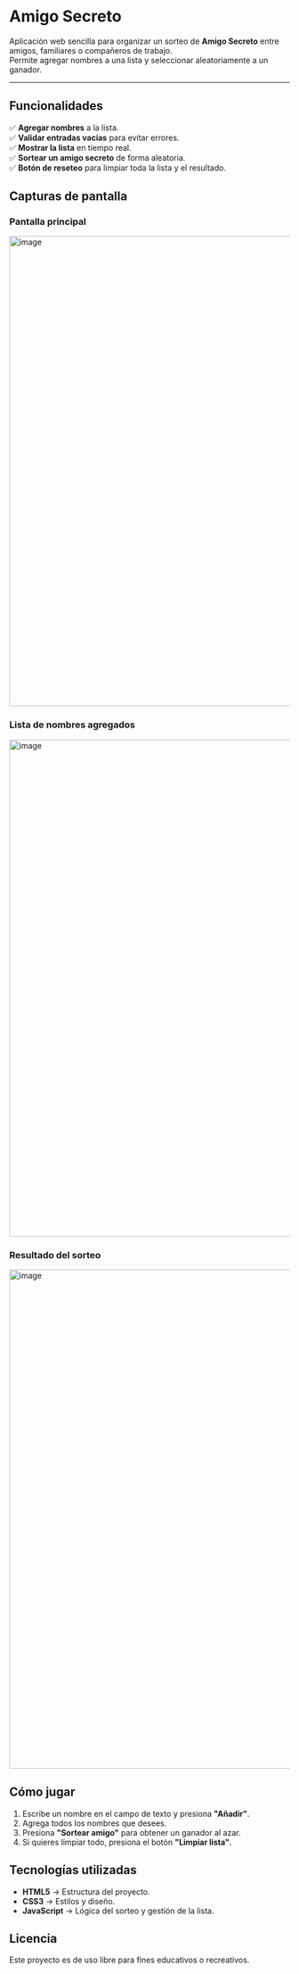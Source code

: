 # Amigo Secreto

Aplicación web sencilla para organizar un sorteo de **Amigo Secreto** entre amigos, familiares o compañeros de trabajo.  
Permite agregar nombres a una lista y seleccionar aleatoriamente a un ganador.

---

## Funcionalidades

✅ **Agregar nombres** a la lista.  
✅ **Validar entradas vacías** para evitar errores.  
✅ **Mostrar la lista** en tiempo real.  
✅ **Sortear un amigo secreto** de forma aleatoria.  
✅ **Botón de reseteo** para limpiar toda la lista y el resultado.  


## Capturas de pantalla

### Pantalla principal
<img width="1190" height="843" alt="image" src="https://github.com/user-attachments/assets/06df0687-0cba-475e-95c5-a620f5af377e" />


### Lista de nombres agregados
<img width="1147" height="891" alt="image" src="https://github.com/user-attachments/assets/84c6a860-6c85-471a-91e1-27da98edee8c" />


### Resultado del sorteo
<img width="1067" height="895" alt="image" src="https://github.com/user-attachments/assets/3d320fad-3de7-487f-8b5f-1203672f74ab" />


## Cómo jugar

1. Escribe un nombre en el campo de texto y presiona **"Añadir"**.
2. Agrega todos los nombres que desees.
3. Presiona **"Sortear amigo"** para obtener un ganador al azar.
4. Si quieres limpiar todo, presiona el botón **"Limpiar lista"**.


## Tecnologías utilizadas

- **HTML5** → Estructura del proyecto.
- **CSS3** → Estilos y diseño.
- **JavaScript** → Lógica del sorteo y gestión de la lista.


## Licencia
Este proyecto es de uso libre para fines educativos o recreativos.
